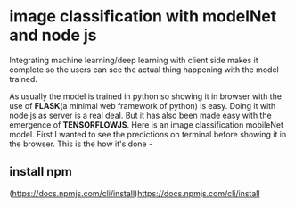 # image classification with modelNet and node js

Integrating machine learning/deep learning with client side makes it complete so the users can see the actual thing happening with the model trained. 

As usually the model is trained in python so showing it in browser with the use of **FLASK**(a minimal web framework of python) is easy. Doing it with node js as server is a real deal.
But it has also been made easy with the emergence of **TENSORFLOWJS**. Here is an image classification mobileNet model. First I wanted to see the predictions on terminal before showing it in the browser. This is the how it's done - 

## install npm

(https://docs.npmjs.com/cli/install)https://docs.npmjs.com/cli/install
